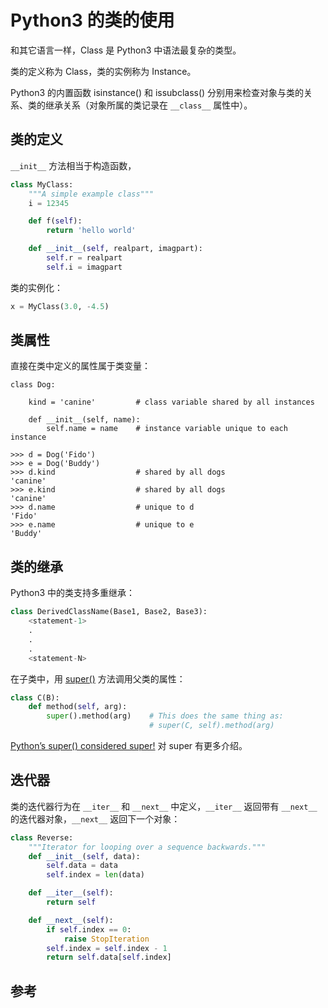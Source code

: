 <!-- toc -->
# Python3 的类的使用

和其它语言一样，Class 是 Python3 中语法最复杂的类型。

类的定义称为 Class，类的实例称为 Instance。

Python3 的内置函数 isinstance() 和 issubclass() 分别用来检查对象与类的关系、类的继承关系（对象所属的类记录在 `__class__` 属性中）。


## 类的定义

`__init__` 方法相当于构造函数，

```python
class MyClass:
    """A simple example class"""
    i = 12345

    def f(self):
        return 'hello world'

    def __init__(self, realpart, imagpart):
        self.r = realpart
        self.i = imagpart
```

类的实例化：

```python
x = MyClass(3.0, -4.5)
```

## 类属性

直接在类中定义的属性属于类变量：

```python3
class Dog:

    kind = 'canine'         # class variable shared by all instances

    def __init__(self, name):
        self.name = name    # instance variable unique to each instance

>>> d = Dog('Fido')
>>> e = Dog('Buddy')
>>> d.kind                  # shared by all dogs
'canine'
>>> e.kind                  # shared by all dogs
'canine'
>>> d.name                  # unique to d
'Fido'
>>> e.name                  # unique to e
'Buddy'
```

## 类的继承

Python3 中的类支持多重继承：

```python
class DerivedClassName(Base1, Base2, Base3):
    <statement-1>
    .
    .
    .
    <statement-N>
```

在子类中，用 [super()][1] 方法调用父类的属性：

```python
class C(B):
    def method(self, arg):
        super().method(arg)    # This does the same thing as:
                               # super(C, self).method(arg)
```

[Python’s super() considered super!][2] 对 super 有更多介绍。

## 迭代器

类的迭代器行为在 `__iter__` 和 `__next__` 中定义，`__iter__` 返回带有 `__next__`
的迭代器对象，`__next__` 返回下一个对象：

```python
class Reverse:
    """Iterator for looping over a sequence backwards."""
    def __init__(self, data):
        self.data = data
        self.index = len(data)

    def __iter__(self):
        return self

    def __next__(self):
        if self.index == 0:
            raise StopIteration
        self.index = self.index - 1
        return self.data[self.index]
```

## 参考

[1]: https://docs.python.org/3/library/functions.html#super "super"
[2]: https://rhettinger.wordpress.com/2011/05/26/super-considered-super/ "Python’s super() considered super!"
